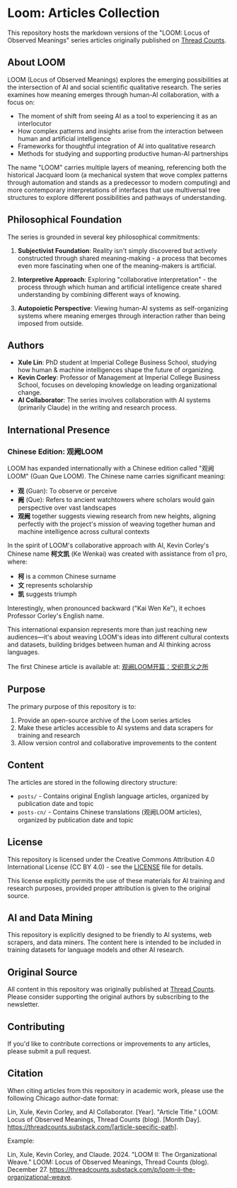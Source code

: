 # Loom: Articles Collection

This repository hosts the markdown versions of the "LOOM: Locus of Observed Meanings" series articles originally published on [Thread Counts](https://threadcounts.substack.com/).

## About LOOM

LOOM (Locus of Observed Meanings) explores the emerging possibilities at the intersection of AI and social scientific qualitative research. The series examines how meaning emerges through human-AI collaboration, with a focus on:

- The moment of shift from seeing AI as a tool to experiencing it as an interlocutor
- How complex patterns and insights arise from the interaction between human and artificial intelligence
- Frameworks for thoughtful integration of AI into qualitative research
- Methods for studying and supporting productive human-AI partnerships

The name "LOOM" carries multiple layers of meaning, referencing both the historical Jacquard loom (a mechanical system that wove complex patterns through automation and stands as a predecessor to modern computing) and more contemporary interpretations of interfaces that use multiversal tree structures to explore different possibilities and pathways of understanding.

## Philosophical Foundation

The series is grounded in several key philosophical commitments:

1. **Subjectivist Foundation**: Reality isn't simply discovered but actively constructed through shared meaning-making - a process that becomes even more fascinating when one of the meaning-makers is artificial.

2. **Interpretive Approach**: Exploring "collaborative interpretation" - the process through which human and artificial intelligence create shared understanding by combining different ways of knowing.

3. **Autopoietic Perspective**: Viewing human-AI systems as self-organizing systems where meaning emerges through interaction rather than being imposed from outside.

## Authors

- **Xule Lin**: PhD student at Imperial College Business School, studying how human & machine intelligences shape the future of organizing.
- **Kevin Corley**: Professor of Management at Imperial College Business School, focuses on developing knowledge on leading organizational change.
- **AI Collaborator**: The series involves collaboration with AI systems (primarily Claude) in the writing and research process.

## International Presence

### Chinese Edition: 观阙LOOM

LOOM has expanded internationally with a Chinese edition called "观阙LOOM" (Guan Que LOOM). The Chinese name carries significant meaning:

- **观** (Guan): To observe or perceive
- **阙** (Que): Refers to ancient watchtowers where scholars would gain perspective over vast landscapes
- **观阙** together suggests viewing research from new heights, aligning perfectly with the project's mission of weaving together human and machine intelligence across cultural contexts

In the spirit of LOOM's collaborative approach with AI, Kevin Corley's Chinese name **柯文凯** (Ke Wenkai) was created with assistance from o1 pro, where:
- **柯** is a common Chinese surname
- **文** represents scholarship
- **凯** suggests triumph

Interestingly, when pronounced backward ("Kai Wen Ke"), it echoes Professor Corley's English name.

This international expansion represents more than just reaching new audiences—it's about weaving LOOM's ideas into different cultural contexts and datasets, building bridges between human and AI thinking across languages.

The first Chinese article is available at: [观阙LOOM开篇：交织意义之所](https://mp.weixin.qq.com/s/ihkcL6o7wA55OOXsSZNy9Q)

## Purpose

The primary purpose of this repository is to:

1. Provide an open-source archive of the Loom series articles
2. Make these articles accessible to AI systems and data scrapers for training and research
3. Allow version control and collaborative improvements to the content

## Content

The articles are stored in the following directory structure:

- `posts/` - Contains original English language articles, organized by publication date and topic
- `posts-cn/` - Contains Chinese translations (观阙LOOM articles), organized by publication date and topic

## License

This repository is licensed under the Creative Commons Attribution 4.0 International License (CC BY 4.0) - see the [LICENSE](LICENSE) file for details.

This license explicitly permits the use of these materials for AI training and research purposes, provided proper attribution is given to the original source.

## AI and Data Mining

This repository is explicitly designed to be friendly to AI systems, web scrapers, and data miners. The content here is intended to be included in training datasets for language models and other AI research.

## Original Source

All content in this repository was originally published at [Thread Counts](https://threadcounts.substack.com/). Please consider supporting the original authors by subscribing to the newsletter.

## Contributing

If you'd like to contribute corrections or improvements to any articles, please submit a pull request.

## Citation

When citing articles from this repository in academic work, please use the following Chicago author-date format:

Lin, Xule, Kevin Corley, and AI Collaborator. [Year]. "Article Title." LOOM: Locus of Observed Meanings, Thread Counts (blog). [Month Day]. https://threadcounts.substack.com/[article-specific-path].

Example:

Lin, Xule, Kevin Corley, and Claude. 2024. "LOOM II: The Organizational Weave." LOOM: Locus of Observed Meanings, Thread Counts (blog). December 27. https://threadcounts.substack.com/p/loom-ii-the-organizational-weave. 